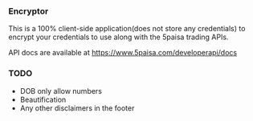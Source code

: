 ### Encryptor

This is a 100% client-side application(does not store any credentials) to encrypt your credentials to use along with the 5paisa trading APIs.

API docs are available at https://www.5paisa.com/developerapi/docs


### TODO
 - DOB only allow numbers
 - Beautification
 - Any other disclaimers in the footer
